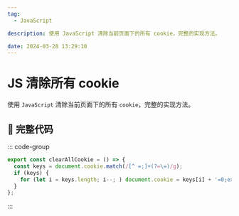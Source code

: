 ```yaml
---
tag:
  - JavaScript

description: 使用 JavaScript 清除当前页面下的所有 cookie，完整的实现方法。

date: 2024-03-28 13:29:10
---
```


# JS 清除所有 cookie

使用 `JavaScript` 清除当前页面下的所有 `cookie`，完整的实现方法。

## 🎁 完整代码

::: code-group

```js
export const clearAllCookie = () => {
  const keys = document.cookie.match(/[^ =;]+(?=\=)/g);
  if (keys) {
    for (let i = keys.length; i--; ) document.cookie = keys[i] + '=0;expires=' + new Date(0).toUTCString();
  }
};
```

:::
